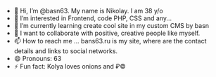 - 👋 Hi, I’m @basn63. My name is Nikolay. I am 38 y/o
- 👀 I’m interested in Frontend, code PHP, CSS and any...
- 🌱 I’m currently learning create cool site in my custom CMS by basn
- 💞️ I want to collaborate with positive, creative people like myself.
- 📫 How to reach me ... bans63.ru is my site, where are the contact details and links to social networks.
- 😄 Pronouns: 63
- ⚡ Fun fact: Kolya loves onions and ₽©

<!---
basn63/basn63 is a ✨ special ✨ repository because its `README.md` (this file) appears on your GitHub profile.
You can click the Preview link to take a look at your changes.
--->
